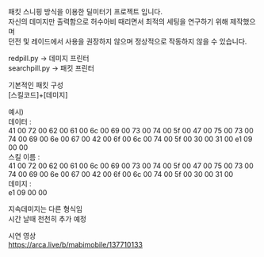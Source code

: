 패킷 스니핑 방식을 이용한 딜미터기 프로젝트 입니다.  
자신의 데미지만 출력함으로 허수아비 때리면서 최적의 세팅을 연구하기 위해 제작했으며  
던전 및 레이드에서 사용을 권장하지 않으며 정상적으로 작동하지 않을 수 있습니다.  
  
  
redpill.py -> 데미지 프린터  
searchpill.py -> 패킷 프린터  
  
기본적인 패킷 구성   
[스킬코드]+[데미지]   
  
예시)   
데이터 :   
41 00 72 00 62 00 61 00 6c 00 69 00 73 00 74 00 5f 00 47 00 75 00 73 00 74 00 69 00 6e 00 67 00 42 00 6f 00 6c 00 74 00 5f 00 30 00 31 00 e1 09 00 00   
스킬 이름 :   
41 00 72 00 62 00 61 00 6c 00 69 00 73 00 74 00 5f 00 47 00 75 00 73 00 74 00 69 00 6e 00 67 00 42 00 6f 00 6c 00 74 00 5f 00 30 00 31 00  
데미지 :  
e1 09 00 00  
  
지속데미지는 다른 형식임  
시간 날때 천천히 추가 예정  


시연 영상  
https://arca.live/b/mabimobile/137710133
